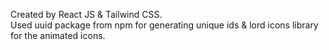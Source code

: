 Created by React JS & Tailwind CSS.
<br />
Used uuid package from npm for generating unique ids & lord icons library for the animated icons.

